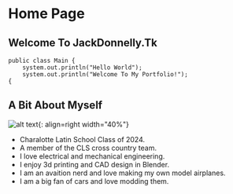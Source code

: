 # Home Page



## Welcome To JackDonnelly.Tk
    public class Main {
        system.out.println("Hello World");
        system.out.println("Welcome To My Portfolio!");
    {
        
## A Bit About Myself
![alt text](assets/icon.png){: align=right width="40%"}
  


*  Charalotte Latin School Class of 2024.
*  A member of the CLS cross country team.
*  I love electrical and mechanical engineering.
*  I enjoy 3d printing and CAD design in Blender.
*  I am an avaition nerd and love making my own model airplanes.
*  I am a big fan of cars and love modding them.



        
